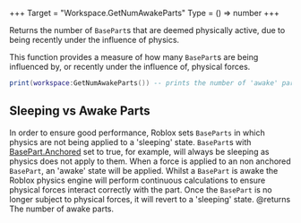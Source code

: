 +++
Target = "Workspace.GetNumAwakeParts"
Type = () => number
+++

Returns the number of `BasePart`s that are deemed physically active, due to being recently under the influence of physics.This function provides a measure of how many `BasePart`s are being influenced by, or recently under the influence of, physical forces.```luaprint(workspace:GetNumAwakeParts()) -- prints the number of 'awake' parts```## Sleeping vs Awake PartsIn order to ensure good performance, Roblox sets `BaseParts` in which physics are not being applied to a 'sleeping' state. `BasePart`s with [BasePart.Anchored](https://developer.roblox.com/api-reference/property/BasePart/Anchored) set to true, for example, will always be sleeping as physics does not apply to them. When a force is applied to an non anchored `BasePart`, an 'awake' state will be applied. Whilst a `BasePart` is awake the Roblox physics engine will perform continuous calculations to ensure physical forces interact correctly with the part. Once the `BasePart` is no longer subject to physical forces, it will revert to a 'sleeping' state.@returns The number of awake parts.